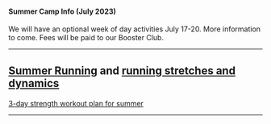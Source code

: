 #### Summer Camp Info (July 2023)

We will have an optional week of day activities July 17-20. More information to come.  Fees will be paid to our Booster Club.

<!-- Summer camp is for the runner than can safely run 45 minutes non-stop. It is from July 19^th^ through July 23^rd^ at Appalachian State, $440 each. Initial, non-refundable, deposit of $150 due by Thursday May 30^th^, with final payment due by July 1^st^.  -->
<!-- [Please print this form to sign and send with payment and for more information.]() -->

<!-- If attending camp, all pre-participation online forms (at [Arbiter Athlete](http://arbiterathlete.com/), old Planet HS logins will still work) must be completed by **July 9^th^**. -->

<!-- Final payment may be mailed to: -->

<!-- **Stacie Vandervelde - 1010 Leamington Circle, Irmo SC 29063** -->


<!-- {You will need to print and complete all 3 of these pages]().  Bring them with you when you come to the bus.  You cannot travel with us without the forms complete.  They do NOT need to notarized, but I will have a notary present that can do that before we board the bus.  [Here](https://drive.google.com/file/d/0B8lfojZpa5WqdWI1NV9GQnRyWlk/view?usp=sharing) is a general information sheet for you to look over. -->

---
#####
[Summer Running](https://drive.google.com/file/d/1s6GwYKyyCxeuO7if0L41wnJOGUjDd1xZ/view?usp=sharing) and [running stretches and dynamics](https://drive.google.com/file/d/1HOht-nlGjCEUkaSVdRUSsgCuGbs6BAfs/view?usp=sharing)
---
####

[3-day strength workout plan for summer](http://dutchforkrunners.com/Misc/3_Day_Strength_Workout.pdf)

<!--
//---


//#### XTerra 5K

//Again this year, our team is helping with the Xterra Half Marathon at Harbison State Forest on Sunday, July 8^th^. There is a 5K our athletes can run for free at 7:10 AM. Although this 5K is not a team sanctioned event nor in any way required, its a great opportunity for our runners to get a feel for where they are conditioning-wise. There are actually two races happening that Sunday, the Xterra Harbison Half Marathon, and the 5K. They have made a special offer to our runners - if they are willing to stay after the 5K until about 11:30 and help with the half - marathon, they can enter for free! Otherwise, if they just want to run the 5K they will have to pay the registration fee. Helping with the half marathon would involve staffing water stations, helping at the finish line, etc. The half marathon starts at 7 am, 10 minutes before the 5K starts.

//If your athlete would like to run the 5K for free and help with the half marathon, please visit the website link below, click on the link for the online registration, complete the registration accurately, and enter the promo code your captains have given you to waive the registration fee. Remember, its free only if you can stay and help the entire time. Be sure and let your captains know that you have registered and are planning on helping by July 3rd.

//[Click here for information, registration, and a map.]
//(https://www.active.com/columbia-sc/running/distance-running-races/xterra-harbison-half-marathon-5k-2018?int=72-3-A1)
//We could also use people to help that are not running the 5K, so please consider helping out. Any questions about the Harbison Forest run
//ask Coach Saxby or one of the captains.  Athletes planning on running the 5K should plan on being at the race around 6:15 for proper warm up. -->

---

####
